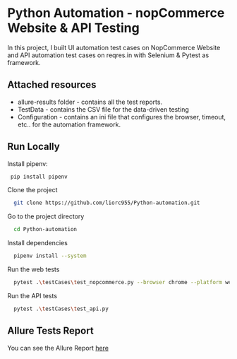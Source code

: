 
# Python Automation - nopCommerce Website & API Testing

In this project, I built UI automation test cases on NopCommerce Website and API automation test cases on reqres.in with Selenium & Pytest as framework.



## Attached resources
- allure-results folder - contains all the test reports.
- TestData - contains the CSV file for the data-driven testing
- Configuration - contains an ini file that configures the browser, timeout, etc.. for the automation framework.


## Run Locally

Install pipenv:

```bash
 pip install pipenv
 ```

Clone the project

```bash
  git clone https://github.com/liorc955/Python-automation.git
```

Go to the project directory

```bash
  cd Python-automation
```

Install dependencies

```bash
  pipenv install --system
```

Run the web tests

```bash
  pytest .\testCases\test_nopcommerce.py --browser chrome --platform web
```
Run the API tests

```bash
  pytest .\testCases\test_api.py
```


## Allure Tests Report

You can see the Allure Report [here]()

